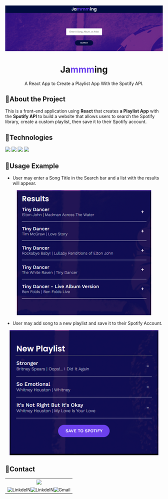 <!-- PROJECT LOGO -->

![](/public/jammmingFolder.png)
<br />


<p align="center">
  <h1 align="center">Ja<span style="color: #6c41ec;">mmm</span>ing</h1>

  <p align="center">
    A React App to Create a Playlist App With the Spotify API. 
    <br />
  </p>
</p>


## :memo:About the Project

This is a front-end application using **React** that creates **a Playlist App** with the **Spotify API** to build a website that allows users to search the Spotify library, create a custom playlist, then save it to their Spotify account.


## :wrench:Technologies

<div>
  <img src="https://img.shields.io/badge/-ReactJs-61DAFB?logo=react&logoColor=white&style=for-the-badge">
  <img src="https://img.shields.io/badge/HTML5-E34F26?style=for-the-badge&logo=html5&logoColor=white">
  <img src="https://img.shields.io/badge/CSS3-1572B6?style=for-the-badge&logo=css3&logoColor=white">
  <img src="https://img.shields.io/badge/JavaScript-F7DF1E?style=for-the-badge&logo=javascript&logoColor=black">
</div>

## :art:Usage Example

- User may enter a Song Title in the Search bar and a list with the results will appear.

<div align="center"><img src="/public/searchResults.png" height="400px"></div>

- User may add song to a new playlist and save it to their Spotify Account.

<div align="center"><img src="/public/playlist.png" height="400px"></div>


## :princess:Contact

<table>
    <tr align="center">
        <td>
            <a href="https://github.com/ANNEBORTOLI" target="_blank">
              <img src="https://avatars.githubusercontent.com/u/62453211?v=4" height="150px">
            </a>
        </td>
    </tr>
    <tr align="center">
        <td>
        <a target="_blank" href="https://github.com/ANNEBORTOLI">
        <img align="left" alt="LinkdeIN" src="https://img.shields.io/badge/GitHub-100000?style=for-the-badge&logo=github&logoColor=white" />
        </a>
        <a target="_blank" href="https://www.linkedin.com/in/anne-bortoli">
        <img align="left" alt="LinkdeIN" src="https://img.shields.io/badge/-LinkedIn-%230077B5?style=for-the-badge&logo=linkedin&logoColor=white" />
        </a>
        <a target="_blank" href="mailto:annebortoli@gmail.com">
        <img align="left" alt="Gmail" src="https://img.shields.io/badge/Gmail-D14836?style=for-the-badge&logo=gmail&logoColor=white" />
        </a>
        </td>
    </tr>
</table>
